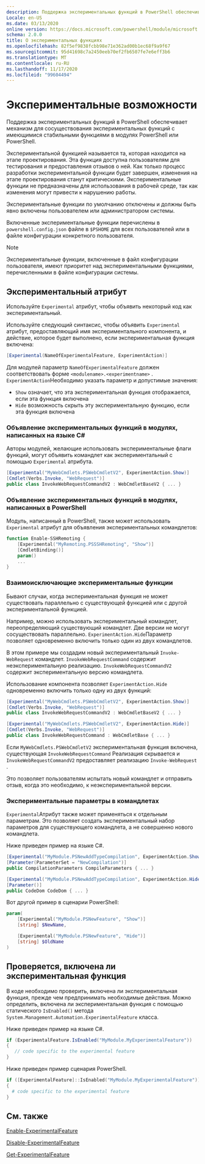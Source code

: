 ```yaml
---
description: Поддержка экспериментальных функций в PowerShell обеспечивает механизм для сосуществования экспериментальных функций с имеющимися стабильными функциями в модулях PowerShell или PowerShell.
Locale: en-US
ms.date: 03/13/2020
online version: https://docs.microsoft.com/powershell/module/microsoft.powershell.core/about/about_experimental_features?view=powershell-7.2&WT.mc_id=ps-gethelp
schema: 2.0.0
title: О экспериментальных функциях
ms.openlocfilehash: 82f5ef9838fcbb98e71e362ad00b1ec68f9a9f67
ms.sourcegitcommit: 95d41698c7a2450eeb70ef2fb6507fe7e6eff3b6
ms.translationtype: MT
ms.contentlocale: ru-RU
ms.lasthandoff: 11/17/2020
ms.locfileid: "99604494"
---
```

# <a name="experimental-features"></a>Экспериментальные возможности

Поддержка экспериментальных функций в PowerShell обеспечивает механизм для сосуществования экспериментальных функций с имеющимися стабильными функциями в модулях PowerShell или PowerShell.

Экспериментальной функцией называется та, которая находится на этапе проектирования. Эта функция доступна пользователям для тестирования и предоставления отзывов о ней. Как только процесс разработки экспериментальной функции будет завершен, изменения на этапе проектирования станут критическими. Экспериментальные функции не предназначены для использования в рабочей среде, так как изменения могут привести к нарушению работы.

Экспериментальные функции по умолчанию отключены и должны быть явно включены пользователем или администратором системы.

Включенные экспериментальные функции перечислены в `powershell.config.json` файле в `$PSHOME` для всех пользователей или в файле конфигурации конкретного пользователя.

> [!NOTE]
> Экспериментальные функции, включенные в файл конфигурации пользователя, имеют приоритет над экспериментальными функциями, перечисленными в файле конфигурации системы.

## <a name="the-experimental-attribute"></a>Экспериментальный атрибут

Используйте `Experimental` атрибут, чтобы объявить некоторый код как экспериментальный.

Используйте следующий синтаксис, чтобы объявить `Experimental` атрибут, предоставляющий имя экспериментального компонента, и действие, которое будет выполнено, если экспериментальная функция включена:

```csharp
[Experimental(NameOfExperimentalFeature, ExperimentAction)]
```

Для модулей параметр `NameOfExperimentalFeature` должен соответствовать форме `<modulename>.<experimentname>` . `ExperimentAction`Необходимо указать параметр и допустимые значения:

- `Show` означает, что эта экспериментальная функция отображается, если эта функция включена
- `Hide` возможность скрыть эту экспериментальную функцию, если эта функция включена

### <a name="declaring-experimental-features-in-modules-written-in-c"></a>Объявление экспериментальных функций в модулях, написанных на языке C\#

Авторы модулей, желающие использовать экспериментальные флаги функций, могут объявить командлет как экспериментальный с помощью `Experimental` атрибута.

```csharp
[Experimental("MyWebCmdlets.PSWebCmdletV2", ExperimentAction.Show)]
[Cmdlet(Verbs.Invoke, "WebRequest")]
public class InvokeWebRequestCommandV2 : WebCmdletBaseV2 { ... }
```

### <a name="declaring-experimental-features-in-modules-written-in-powershell"></a>Объявление экспериментальных функций в модулях, написанных в PowerShell

Модуль, написанный в PowerShell, также может использовать `Experimental` атрибут для объявления экспериментальных командлетов:

```powershell
function Enable-SSHRemoting {
    [Experimental("MyRemoting.PSSSHRemoting", "Show")]
    [CmdletBinding()]
    param()
    ...
}
```

### <a name="mutually-exclusive-experimental-features"></a>Взаимоисключающие экспериментальные функции

Бывают случаи, когда экспериментальная функция не может существовать параллельно с существующей функцией или с другой экспериментальной функцией.

Например, можно использовать экспериментальный командлет, переопределяющий существующий командлет. Две версии не могут сосуществовать параллельно. `ExperimentAction.Hide`Параметр позволяет одновременно включить только один из двух командлетов.

В этом примере мы создадим новый экспериментальный `Invoke-WebRequest` командлет.
`InvokeWebRequestCommand` содержит неэкспериментальную реализацию.
`InvokeWebRequestCommandV2` содержит экспериментальную версию командлета.

Использование компонента позволяет `ExperimentAction.Hide` одновременно включить только одну из двух функций:

```csharp
[Experimental("MyWebCmdlets.PSWebCmdletV2", ExperimentAction.Show)]
[Cmdlet(Verbs.Invoke, "WebRequest")]
public class InvokeWebRequestCommandV2 : WebCmdletBaseV2 { ... }

[Experimental("MyWebCmdlets.PSWebCmdletV2", ExperimentAction.Hide)]
[Cmdlet(Verbs.Invoke, "WebRequest")]
public class InvokeWebRequestCommand : WebCmdletBase { ... }
```

Если `MyWebCmdlets.PSWebCmdletV2` экспериментальная функция включена, существующая `InvokeWebRequestCommand` Реализация скрывается и `InvokeWebRequestCommandV2` предоставляет реализацию `Invoke-WebRequest` .

Это позволяет пользователям испытать новый командлет и отправить отзыв, когда это необходимо, к неэкспериментальной версии.

### <a name="experimental-parameters-in-cmdlets"></a>Экспериментальные параметры в командлетах

`Experimental`Атрибут также может применяться к отдельным параметрам. Это позволяет создать экспериментальный набор параметров для существующего командлета, а не совершенно нового командлета.

Ниже приведен пример на языке C#.

```csharp
[Experimental("MyModule.PSNewAddTypeCompilation", ExperimentAction.Show)]
[Parameter(ParameterSet = "NewCompilation")]
public CompilationParameters CompileParameters { ... }

[Experimental("MyModule.PSNewAddTypeCompilation", ExperimentAction.Hide)]
[Parameter()]
public CodeDom CodeDom { ... }
```

Вот другой пример в сценарии PowerShell:

```powershell
param(
    [Experimental("MyModule.PSNewFeature", "Show")]
    [string] $NewName,

    [Experimental("MyModule.PSNewFeature", "Hide")]
    [string] $OldName
)
```

## <a name="checking-if-an-experimental-feature-is-enabled"></a>Проверяется, включена ли экспериментальная функция

В коде необходимо проверить, включена ли экспериментальная функция, прежде чем предпринимать необходимые действия. Можно определить, включена ли экспериментальная функция с помощью статического `IsEnabled()` метода `System.Management.Automation.ExperimentalFeature` класса.

Ниже приведен пример на языке C#.

```csharp
if (ExperimentalFeature.IsEnabled("MyModule.MyExperimentalFeature"))
{
   // code specific to the experimental feature
}
```

Ниже приведен пример сценария PowerShell.

```powershell
if ([ExperimentalFeature]::IsEnabled("MyModule.MyExperimentalFeature"))
{
  # code specific to the experimental feature
}
```

## <a name="see-also"></a>См. также

[Enable-ExperimentalFeature](xref:Microsoft.PowerShell.Core.Enable-ExperimentalFeature)

[Disable-ExperimentalFeature](xref:Microsoft.PowerShell.Core.Disable-ExperimentalFeature)

[Get-ExperimentalFeature](xref:Microsoft.PowerShell.Core.Get-ExperimentalFeature)

